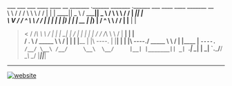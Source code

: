 
___   ___      ___   ____    ____  __   _______ .______           _______ .______          ___   ____    ____  _______  __      
\  \ /  /     /   \  \   \  /   / |  | |   ____||   _  \         /  _____||   _  \        /   \  \   \  /   / |   ____||  |     
 \  V  /     /  ^  \  \   \/   /  |  | |  |__   |  |_)  |       |  |  __  |  |_)  |      /  ^  \  \   \/   /  |  |__   |  |     
  >   <     /  /_\  \  \      /   |  | |   __|  |      /        |  | |_ | |      /      /  /_\  \  \      /   |   __|  |  |     
 /  .  \   /  _____  \  \    /    |  | |  |____ |  |\  \----.   |  |__| | |  |\  \----./  _____  \  \    /    |  |____ |  `----.
/__/ \__\ /__/     \__\  \__/     |__| |_______|| _| `._____|    \______| | _| `._____/__/     \__\  \__/     |_______||_______|
                                                                                                                                
-----------------------------
<a href="https://arbeitnow.com/?utm_source=awesome-github-profile-readme"><img src="https://img.shields.io/static/v1?label=&labelColor=505050&message=arbeitnow&color=%230076D6&style=flat&logo=google-chrome&logoColor=%230076D6" alt="website"/></a>
